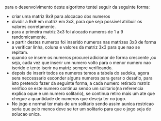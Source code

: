 para o desenvolvimento deste algoritmo tentei seguir da seguinte forma:
- criar uma matriz 9x9 para alocacao dos numeros
- dividir a 9x9 em matriz em 3x3, para que seja possivel atribuir os valores corretamente.
- para a primeira matriz 3x3 foi alocado numeros de 1 a 9 randomicamente.
- a partir destes numeros foi inserido numeros nas matrizes 3x3 de forma a verificar linha, coluna e valores da matriz 3x3 para que nao se repitam.
- quando se insere os numeros procurei adicionar de forma crescente ,ou seja, cada vez que inserir um numero volto para o menor numero nao iserido e tento iserir na matriz sempre verificando.
- depois de inserir todos os numeros temos a tabela do sudoku, agora sera neccessario esconder alguns numeros para gerar o desafio, para isto pretendo fazer da seguinte forma, a cada numero retirado matriz verifico se este numero continua sendo um solitario(na referencia explica oque e um numero solitario), se continua retiro mais um ate que chegue a quantidade de numeros que deseja ter no jogo.
- No jogo e normal ter mais de um solitario sendo assim aunica restricao seria que pelo menos deve se ter um solitario para que o jogo seja de solucao unica.
